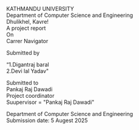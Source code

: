   KATHMANDU UNIVERSITY
<br>
Department of Computer Science and Engineering
<BR>
Dhulikhel, Kavre!
<BR>
A project report
<BR>
On
<br>
Carrer Navigator
<br>

Submitted by
<br>

   “1.Digantraj baral
   <br>
  2.Devi lal Yadav"
  <br>

  
  Submitted to
  <br>
Pankaj Raj Dawadi
<br>
Project coordinator
<br>
Suupervisor = "Pankaj Raj Dawadi"
<br>

Department of Computer Science and Engineering
<br>
Submission date: 5 Augest 2025
<br>




